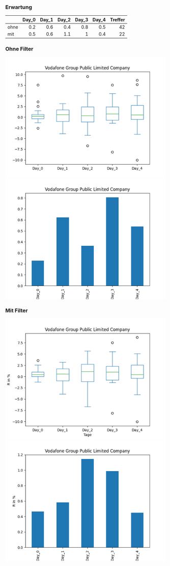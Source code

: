 ### Erwartung
|      |   Day_0 |   Day_1 |   Day_2 |   Day_3 |   Day_4 |   Treffer |
|:-----|--------:|--------:|--------:|--------:|--------:|----------:|
| ohne |     0.2 |     0.6 |     0.4 |     0.8 |     0.5 |        42 |
| mit  |     0.5 |     0.6 |     1.1 |     1   |     0.4 |        22 |

### Ohne Filter
![image info](./data/VOD_box_all.png)
![image info](./data/VOD_median_all.png)

### Mit Filter
![image info](./data/VOD_box_filtered.png)
![image info](./data/VOD_median_filtered.png)